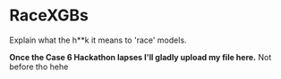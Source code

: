 # RaceXGBs
Explain what the h**k it means to 'race' models.


**Once the Case 6 Hackathon lapses I'll gladly upload my file here.** 
Not before tho hehe
